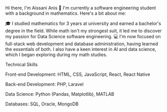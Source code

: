 Hi there, I'm Aissani Anis 👋
I'm currently a software engineering student with a background in mathematics. Here's a bit about me:

🎓 I studied mathematics for 3 years at university and earned a bachelor's degree in the field. While math isn't my strongest suit, it led me to discover my passion for Data Science software engineering.
💻 I'm now focused on full-stack web development and database administration, having learned the essentials of both. I also have a keen interest in AI and data science, which I began exploring during my math studies.

Technical Skills

Front-end Development: HTML, CSS, JavaScript, React, React Native

Back-end Development: PHP, Laravel

Data Science: Python (Pandas, Matplotlib), MATLAB

Databases: SQL, Oracle, MongoDB


